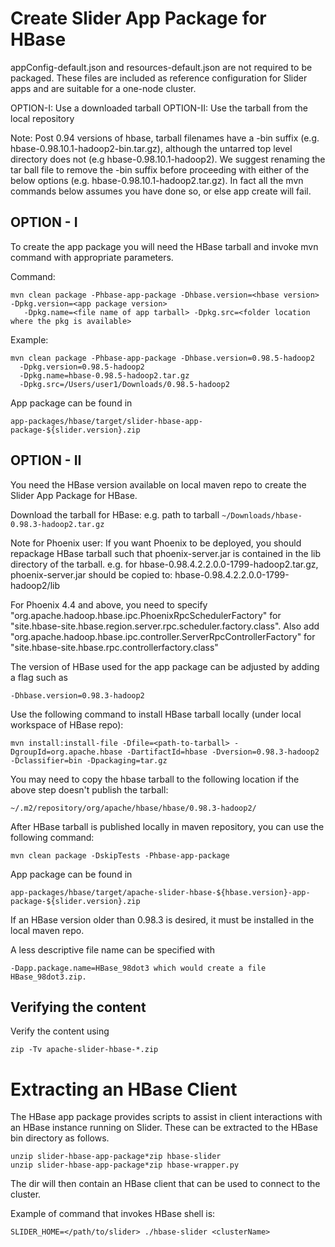 <!---
   Licensed to the Apache Software Foundation (ASF) under one or more
   contributor license agreements.  See the NOTICE file distributed with
   this work for additional information regarding copyright ownership.
   The ASF licenses this file to You under the Apache License, Version 2.0
   (the "License"); you may not use this file except in compliance with
   the License.  You may obtain a copy of the License at

       http://www.apache.org/licenses/LICENSE-2.0

   Unless required by applicable law or agreed to in writing, software
   distributed under the License is distributed on an "AS IS" BASIS,
   WITHOUT WARRANTIES OR CONDITIONS OF ANY KIND, either express or implied.
   See the License for the specific language governing permissions and
   limitations under the License.
-->

# Create Slider App Package for HBase

appConfig-default.json and resources-default.json are not required to be packaged.
These files are included as reference configuration for Slider apps and are suitable
for a one-node cluster.

OPTION-I: Use a downloaded tarball
OPTION-II: Use the tarball from the local repository

Note: Post 0.94 versions of hbase, tarball filenames have a -bin suffix (e.g.
      hbase-0.98.10.1-hadoop2-bin.tar.gz), although the untarred top level
      directory does not (e.g hbase-0.98.10.1-hadoop2). We suggest renaming
      the tar ball file to remove the -bin suffix before proceeding with either
      of the below options (e.g. hbase-0.98.10.1-hadoop2.tar.gz). In fact all the
      mvn commands below assumes you have done so, or else app create will fail.

## OPTION - I 

To create the app package you will need the HBase tarball and invoke mvn command
with appropriate parameters.

Command:

    mvn clean package -Phbase-app-package -Dhbase.version=<hbase version> -Dpkg.version=<app package version>
       -Dpkg.name=<file name of app tarball> -Dpkg.src=<folder location where the pkg is available>

Example:

    mvn clean package -Phbase-app-package -Dhbase.version=0.98.5-hadoop2
      -Dpkg.version=0.98.5-hadoop2
      -Dpkg.name=hbase-0.98.5-hadoop2.tar.gz
      -Dpkg.src=/Users/user1/Downloads/0.98.5-hadoop2

App package can be found in

    app-packages/hbase/target/slider-hbase-app-package-${slider.version}.zip

## OPTION - II 

You need the HBase version available on local maven repo to create the Slider App Package for HBase.

Download the tarball for HBase:
  e.g. path to tarball `~/Downloads/hbase-0.98.3-hadoop2.tar.gz`

Note for Phoenix user:
If you want Phoenix to be deployed, you should repackage HBase tarball such that phoenix-server.jar is contained in the lib directory of the tarball.
e.g. for hbase-0.98.4.2.2.0.0-1799-hadoop2.tar.gz, phoenix-server.jar should be copied to:
 hbase-0.98.4.2.2.0.0-1799-hadoop2/lib

For Phoenix 4.4 and above, you need to specify "org.apache.hadoop.hbase.ipc.PhoenixRpcSchedulerFactory" for "site.hbase-site.hbase.region.server.rpc.scheduler.factory.class". Also add "org.apache.hadoop.hbase.ipc.controller.ServerRpcControllerFactory" for "site.hbase-site.hbase.rpc.controllerfactory.class"

The version of HBase used for the app package can be adjusted by adding a
flag such as

    -Dhbase.version=0.98.3-hadoop2

Use the following command to install HBase tarball locally (under local workspace of HBase repo):

    mvn install:install-file -Dfile=<path-to-tarball> -DgroupId=org.apache.hbase -DartifactId=hbase -Dversion=0.98.3-hadoop2 -Dclassifier=bin -Dpackaging=tar.gz

You may need to copy the hbase tarball to the following location if the above step doesn't publish the tarball:

    ~/.m2/repository/org/apache/hbase/hbase/0.98.3-hadoop2/

After HBase tarball is published locally in maven repository, you can use the following command:

    mvn clean package -DskipTests -Phbase-app-package

App package can be found in

    app-packages/hbase/target/apache-slider-hbase-${hbase.version}-app-package-${slider.version}.zip

If an HBase version older than 0.98.3 is desired, it must be installed in the local maven repo.

A less descriptive file name can be specified with

    -Dapp.package.name=HBase_98dot3 which would create a file HBase_98dot3.zip.

## Verifying the content 

Verify the content using

    zip -Tv apache-slider-hbase-*.zip

# Extracting an HBase Client

The HBase app package provides scripts to assist in client interactions with
an HBase instance running on Slider.  These can be extracted to the HBase bin directory as follows.

    unzip slider-hbase-app-package*zip hbase-slider
    unzip slider-hbase-app-package*zip hbase-wrapper.py

The dir will then contain an HBase client that can be used
to connect to the cluster.

Example of command that invokes HBase shell is:

    SLIDER_HOME=</path/to/slider> ./hbase-slider <clusterName>

